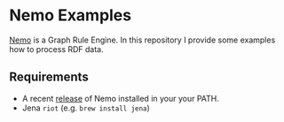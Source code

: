 # Nemo Examples

[Nemo](https://knowsys.github.io/nemo-doc/) is a Graph Rule Engine. In this repository I provide some examples how to process RDF data.

## Requirements

- A recent [release](https://github.com/knowsys/nemo/releases) of Nemo installed in your your PATH.
- Jena `riot` (e.g. `brew install jena`)